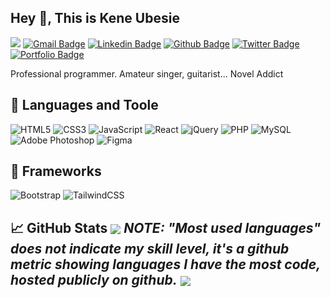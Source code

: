 <!--[![Header](https://avatars.githubusercontent.com/u/49237742?s=400&u=73d9f2e744a04b17927062e4c68693c80c8c32dd&v=4 "Header")](https://some-url.dev/)-->
## Hey 👋, This is Kene Ubesie 
![](https://komarev.com/ghpvc/?username=kenechvkwv&color=40c463&label=Profile+Views)
[![Gmail Badge](https://img.shields.io/badge/-ubesiekc@gmail-c14438?style=flat&logo=Gmail&logoColor=white&link=mailto:ubesiekc@gmail)](mailto:ubesiekc@gmail) 
[![Linkedin Badge](https://img.shields.io/badge/-keneubesie-0072b1?style=flat&logo=Linkedin&logoColor=white&link=https://www.linkedin.com/in/kene-ubesie/)](https://www.linkedin.com/in/kene-ubesie/) [![Github Badge](https://img.shields.io/badge/-Kenechvkwv-grey?style=flat&logo=github&logoColor=white&link=https://github.com/Kenechvkwv/)](https://www.github.com/Kenechvkwv/) [![Twitter Badge](https://img.shields.io/badge/-kenechvkwv-00acee?style=flat&logo=twitter&logoColor=white&link=https://twitter.com/kenechvkwv/)](https://www.twitter.com/kenechvkwv/) [![Portfolio Badge](https://img.shields.io/badge/portfolio-web-blue?style=flat&link=Kenechvkwv@github.io/)](Kenechvkwv@github.io/) <p align='left'>Professional programmer. Amateur singer, guitarist...
Novel Addict</p>

## 🔧 Languages and Toole

![HTML5](https://img.shields.io/badge/html5-%23E34F26.svg?style=for-the-badge&logo=html5&logoColor=black)
![CSS3](https://img.shields.io/badge/css3-%231572B6.svg?style=for-the-badge&logo=css3&logoColor=black)
![JavaScript](https://img.shields.io/badge/javascript-%23323330.svg?style=for-the-badge&logo=javascript&logoColor=%23F7DF1E)
![React](https://img.shields.io/badge/react-%2320232a.svg?style=for-the-badge&logo=react&logoColor=%2361DAFB)
![jQuery](https://img.shields.io/badge/jquery-%230769AD.svg?style=for-the-badge&logo=jquery&logoColor=black)
![PHP](https://img.shields.io/badge/php-%23777BB4.svg?style=for-the-badge&logo=php&logoColor=black)
![MySQL](https://img.shields.io/badge/mysql-%2300f.svg?style=for-the-badge&logo=mysql&logoColor=black)
![Adobe Photoshop](https://img.shields.io/badge/adobe%20photoshop-%2331A8FF.svg?style=for-the-badge&logo=adobe%20photoshop&logoColor=black)
![Figma](https://img.shields.io/badge/figma-%23F24E1E.svg?style=for-the-badge&logo=figma&logoColor=black)

## 🔳 Frameworks
![Bootstrap](https://img.shields.io/badge/bootstrap-%23563D7C.svg?style=for-the-badge&logo=bootstrap&logoColor=black)
![TailwindCSS](https://img.shields.io/badge/tailwindcss-%2338B2AC.svg?style=for-the-badge&logo=tailwind-css&logoColor=black)


## 📈 GitHub Stats <img align="center" src="https://github-readme-stats.vercel.app/api?username=Kenechvkwv&theme=dark&show_icons=true&custom_title=Activity%20Stats&title_color=40c463&text_color=b9c1c9&bg_color=161b22&hide_border=true&icon_color=40c463"/> *NOTE: "Most used languages" does not indicate my skill level, it's a github metric showing languages I have the most code, hosted publicly on github.* <img align="center" src="https://github-readme-stats.vercel.app/api/top-langs/?username=Kenechvkwv&theme=dark&hide_border=true&text_color=b9c1c9&bg_color=161b22&title_color=40c463&layout=compact"/>

